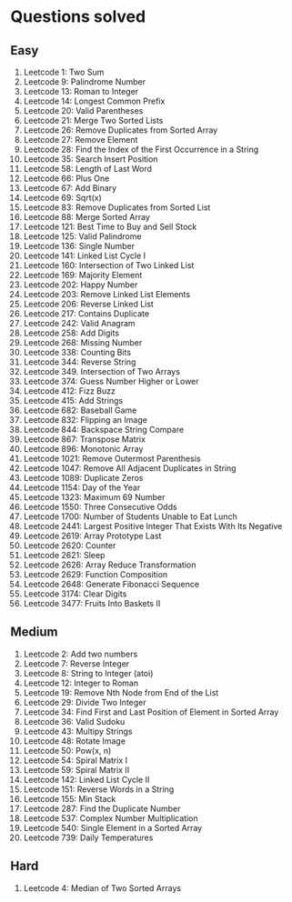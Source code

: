 # Questions solved

## Easy
1. Leetcode 1: Two Sum
2. Leetcode 9: Palindrome Number
3. Leetcode 13: Roman to Integer
4. Leetcode 14: Longest Common Prefix
5. Leetcode 20: Valid Parentheses
6. Leetcode 21: Merge Two Sorted Lists
7. Leetcode 26: Remove Duplicates from Sorted Array
8. Leetcode 27: Remove Element
9. Leetcode 28: Find the Index of the First Occurrence in a String
10. Leetcode 35: Search Insert Position
11. Leetcode 58: Length of Last Word
12. Leetcode 66: Plus One
13. Leetcode 67: Add Binary
14. Leetcode 69: Sqrt(x)
15. Leetcode 83: Remove Duplicates from Sorted List
16. Leetcode 88: Merge Sorted Array
17. Leetcode 121: Best Time to Buy and Sell Stock
18. Leetcode 125: Valid Palindrome
19. Leetcode 136: Single Number
20. Leetcode 141: Linked List Cycle I
21. Leetcode 160: Intersection of Two Linked List
22. Leetcode 169: Majority Element
23. Leetcode 202: Happy Number
24. Leetcode 203: Remove Linked List Elements
25. Leetcode 206: Reverse Linked List
26. Leetcode 217: Contains Duplicate
27. Leetcode 242: Valid Anagram
28. Leetcode 258: Add Digits
29. Leetcode 268: Missing Number
30. Leetcode 338: Counting Bits
31. Leetcode 344: Reverse String
32. Leetcode 349. Intersection of Two Arrays
33. Leetcode 374: Guess Number Higher or Lower
34. Leetcode 412: Fizz Buzz
35. Leetcode 415: Add Strings
36. Leetcode 682: Baseball Game
37. Leetcode 832: Flipping an Image
38. Leetcode 844: Backspace String Compare
39. Leetcode 867: Transpose Matrix
40. Leetcode 896: Monotonic Array
41. Leetcode 1021: Remove Outermost Parenthesis
42. Leetcode 1047: Remove All Adjacent Duplicates in String
43. Leetcode 1089: Duplicate Zeros
44. Leetcode 1154: Day of the Year
45. Leetcode 1323: Maximum 69 Number
46. Leetcode 1550: Three Consecutive Odds
47. Leetcode 1700: Number of Students Unable to Eat Lunch
48. Leetcode 2441: Largest Positive Integer That Exists With Its Negative
49. Leetcode 2619: Array Prototype Last
50. Leetcode 2620: Counter
51. Leetcode 2621: Sleep
52. Leetcode 2626: Array Reduce Transformation
53. Leetcode 2629: Function Composition
54. Leetcode 2648: Generate Fibonacci Sequence
55. Leetcode 3174: Clear Digits
56. Leetcode 3477: Fruits Into Baskets II

## Medium
1. Leetcode 2: Add two numbers
2. Leetcode 7: Reverse Integer
3. Leetcode 8: String to Integer (atoi)
4. Leetcode 12: Integer to Roman
5. Leetcode 19: Remove Nth Node from End of the List
6. Leetcode 29: Divide Two Integer
7. Leetcode 34: Find First and Last Position of Element in Sorted Array
8. Leetcode 36: Valid Sudoku
9. Leetcode 43: Multipy Strings
10. Leetcode 48: Rotate Image
11. Leetcode 50: Pow(x, n)
12. Leetcode 54: Spiral Matrix I
13. Leetcode 59: Spiral Matrix II
14. Leetcode 142: Linked List Cycle II
15. Leetcode 151: Reverse Words in a String
16. Leetcode 155: Min Stack
17. Leetcode 287: Find the Duplicate Number
18. Leetcode 537: Complex Number Multiplication
19. Leetcode 540: Single Element in a Sorted Array
20. Leetcode 739: Daily Temperatures

## Hard
1. Leetcode 4: Median of Two Sorted Arrays
